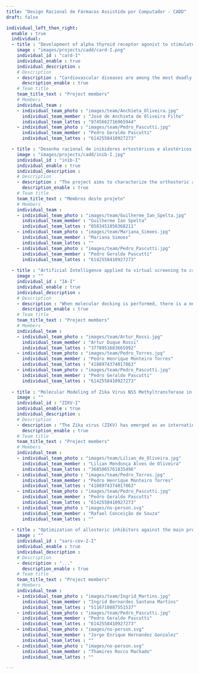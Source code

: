 ```yaml
---
title: "Design Racional de Fármacos Assistido por Computador - CADD"
draft: false

individual_left_then_right:
  enable : true
  individual:
  - title : "Development of alpha thyroid receptor agonist to stimulate cardiac regeneration using computational biology techniques and <i>in vitro</i> assays."
    image : "images/projects/cadd/card-I.png"
    individual_id : "card-I"
    individual_enable : true
    individual_description :
    # Description
    - description : "Cardiovascular diseases are among the most deadly worldwide, wherein ischemic diseases are the most lethal. Considering the regenerative potetial stimulated by the thyroid hormone over the heart, we use computational biology techniques to select and optimize agonist molecules of the thyroid receptor alpha, through molecular dynamics, aiming to develop potential drugs for the treatment of cardiac injuries."
      description_enable : true
    # Team title
    team_title_text : "Project members"
    # Members
    individual_team :
    - individual_team_photo : "images/team/Anchieta_Oliveira.jpg"
      individual_team_member : "José de Anchieta de Oliveira Filho"
      individual_team_lattes : "9745662716965944"
    - individual_team_photo : "images/team/Pedro_Pascutti.jpg"
      individual_team_member : "Pedro Geraldo Pascutti"
      individual_team_lattes : "6142558410927273"

  - title : "Desenho racional de inibidores ortostéricos e alostéricos de tripanotiona redutase assistido por técnicas computacionais."
    image : "images/projects/cadd/inib-I.jpg"
    individual_id : "inib-I"
    individual_enable : true
    individual_description :
    # Description
    - description : "The project aims to characterize the orthosteric and allosteric sites of trypanothione reductase enzyme by implementing molecular dynamics technique alongside docking studies of promissing compounds. This oxidoreductase has central role in protecting exclusively trypanossomatid parasites from oxidative damage, revealing itself as an target of interest in the combat of tropical endemic protozoonosis."
      description_enable : true
    # Team title
    team_title_text : "Membros deste projeto"
    # Members
    individual_team :
    - individual_team_photo : "images/team/Guilherme_Ian_Spelta.jpg"
      individual_team_member : "Guilherme Ian Spelta"
      individual_team_lattes : "0583451850368211"
    - individual_team_photo : "images/team/Mariana_Simoes.jpg"
      individual_team_member : "Mariana Simoes"
      individual_team_lattes : ""
    - individual_team_photo : "images/team/Pedro_Pascutti.jpg"
      individual_team_member : "Pedro Geraldo Pascutti"
      individual_team_lattes : "6142558410927273"
  
  - title : "Artificial Intelligence applied to virtual screening to create a consensus score"
    image : ""
    individual_id : "IA-I"
    individual_enable : true
    individual_description :
    # Description
    - description : "When molecular docking is performed, there is a need to evaluate its results. This is performed by using scoring functions, which are based on different approaches. However, sometimes a scoring function does not perform well in some cases while others do. So, the use of the consensus approach is being well studied to aid to help to fix this issue. Once the behaviour of scoring functions is not linear between each set of complex, it is hard to establish a simple relation between the scoring functions, so that, the use of the artificial intelligence (AI) is being explored, since the AI is capable of implicitly estimating the relation between two or more elements, even if its relationship is complex. Based on this idea, this project aims to develop, implement and validate a molecular docking system that is capable of using AI to aid the therapeutic drug prospecting process. The system is also capable of being imported separately inside another Python3 script, allowing the user to perform easy automation of the molecular docking process."
      description_enable : true
    # Team title
    team_title_text : "Project members"
    # Members
    individual_team :
    - individual_team_photo : "images/team/Artur_Rossi.jpg"
      individual_team_member : "Artur Duque Rossi"
      individual_team_lattes : "3778951683665992"
    - individual_team_photo : "images/team/Pedro_Torres.jpg"
      individual_team_member : "Pedro Henrique Monteiro Torres"
      individual_team_lattes : "4188974374017863"
    - individual_team_photo : "images/team/Pedro_Pascutti.jpg"
      individual_team_member : "Pedro Geraldo Pascutti"
      individual_team_lattes : "6142558410927273"
    
  - title : "Molecular Modeling of Zika Virus NS5 Methyltransferase in Complex with S-Adenosyl-Homocysteine"
    image : ""
    individual_id : "ZIKV-I"
    individual_enable : true
    individual_description :
    # Description
    - description : "The Zika virus (ZIKV) has emerged as an international public health concern due to its serious symptoms, notably the evidence that has accumulated to conclude that infection during pregnancy is a major cause of microcephaly and other severe fetal brain defects. Parallel to the development of an efficacious vaccine, research on chemotherapy focusing on specific proteins are excellent alternatives for the inhibition of viral replication . The NS5 protein of ZIKV is one of the most important and conserved Flaviviridae enzyme, which contains two domains: a N-terminal methyltransferase (MTase) and a C-terminal RNA polymerase. The function of the MTase domain depends on an S-Adenosyl methionine (SAM) cofactor that acts as a methyl group donor, and is thus converted to  S-Adenosyl Homocysteine (SAH). The MTase domain methylates the viral RNA and prevents it from being recognized by the host’s immune system.  Therefore, NS5 MTase can be considered a promising target for drug design. This study aims to investigate NS5 MTase domain in complex with SAH (PDB ID: 5NJU) and other ligands by Molecular Dynamics (MD) simulations to design an inhibitor for this enzyme."
      description_enable : true
    # Team title
    team_title_text : "Project members"
    # Members
    individual_team :
    - individual_team_photo : "images/team/Lilian_de_Oliveira.jpg"
      individual_team_member : "Lilian Mendonça Alves de Oliveira"
      individual_team_lattes : "3685065761835496"
    - individual_team_photo : "images/team/Pedro_Torres.jpg"
      individual_team_member : "Pedro Henrique Monteiro Torres"
      individual_team_lattes : "4188974374017863"
    - individual_team_photo : "images/team/Pedro_Pascutti.jpg"
      individual_team_member : "Pedro Geraldo Pascutti"
      individual_team_lattes : "6142558410927273"
    - individual_team_photo : "images/no-person.svg"
      individual_team_member : "Rafael Conceição de Souza"
      individual_team_lattes : ""
      
  - title : "Optimization of allosteric inhibitors against the main protease of SARS-CoV-2"
    image : ""
    individual_id : "sars-cov-2-I"
    individual_enable : true
    individual_description :
    # Description
    - description : "..."
      description_enable : true
    # Team title
    team_title_text : "Project members"
    # Members
    individual_team :
    - individual_team_photo : "images/team/Ingrid_Martins.jpg"
      individual_team_member : "Ingrid Bernardes Santana Martins"
      individual_team_lattes : "5116710887551537"
    - individual_team_photo : "images/team/Pedro_Pascutti.jpg"
      individual_team_member : "Pedro Geraldo Pascutti"
      individual_team_lattes : "6142558410927273"
    - individual_team_photo : "images/no-person.svg"
      individual_team_member : "Jorge Enrique Hernandez Gonzalez"
      individual_team_lattes : ""
    - individual_team_photo : "images/no-person.svg"
      individual_team_member : "Thamires Rocco Machado"
      individual_team_lattes : ""

---
```


